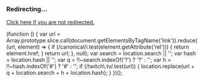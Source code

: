 ### Redirecting…

[Click here if you are not redirected.](https://www.twitch.tv/p/legal/privacy-notice/)

(function () { var url = Array.prototype.slice.call(document.getElementsByTagName('link')).reduce((url, element) => { if (/canonical/i.test(element.getAttribute('rel'))) { return element.href; } return url; }, null); var search = location.search || ''; var hash = location.hash || ''; var q = !!~search.indexOf('?') ? '?' : ''; var h = !!~hash.indexOf('#') ? '#' : ''; if (/twitch\\.tv/.test(url)) { location.replace(url + q + location.search + h + location.hash); } })();